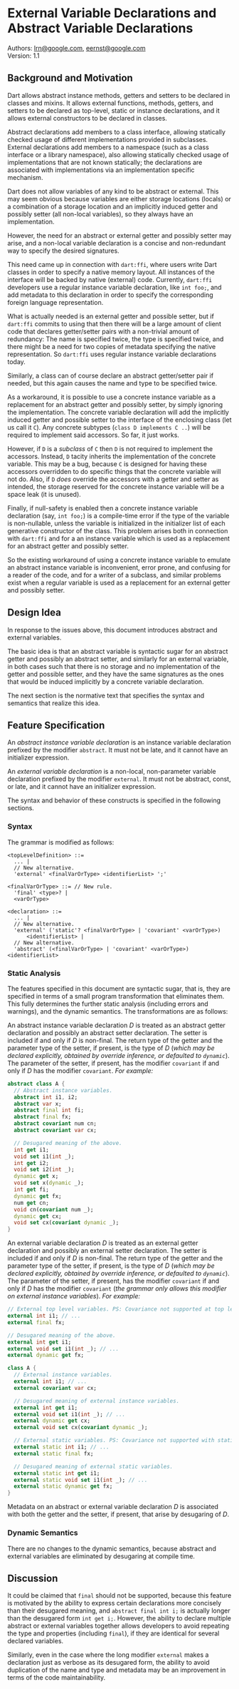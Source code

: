 # External Variable Declarations and Abstract Variable Declarations

Authors: lrn@google.com, eernst@google.com<br>
Version: 1.1

## Background and Motivation

Dart allows abstract instance methods, getters and setters to be declared
in classes and mixins. It allows external functions, methods, getters, and
setters to be declared as top-level, static or instance declarations, and
it allows external constructors to be declared in classes.

Abstract declarations add members to a class interface, allowing statically
checked usage of different implementations provided in subclasses.
External declarations add members to a namespace (such as a class interface
or a library namespace), also allowing statically checked usage of
implementations that are not known statically; the declarations are
associated with implementations via an implementation specific mechanism.

Dart does not allow variables of any kind to be abstract or external. This
may seem obvious because variables are either storage locations (locals) or
a combination of a storage location and an implicitly induced getter and
possibly setter (all non-local variables), so they always have an
implementation.

However, the need for an abstract or external getter and possibly setter
may arise, and a non-local variable declaration is a concise and
non-redundant way to specify the desired signatures.

This need came up in connection with `dart:ffi`, where users write Dart
classes in order to specify a native memory layout. All instances of the
interface will be backed by native (external) code. Currently, `dart:ffi`
developers use a regular instance variable declaration, like `int foo;`,
and add metadata to this declaration in order to specify the corresponding
foreign language representation.

What is actually needed is an external getter and possible setter, but if
`dart:ffi` commits to using that then there will be a large amount of
client code that declares getter/setter pairs with a non-trivial amount of
redundancy: The name is specified twice, the type is specified twice, and
there might be a need for two copies of metadata specifying the native
representation. So `dart:ffi` uses regular instance variable declarations
today.

Similarly, a class can of course declare an abstract getter/setter pair if
needed, but this again causes the name and type to be specified twice.

As a workaround, it is possible to use a concrete instance variable as a
replacement for an abstract getter and possibly setter, by simply ignoring
the implementation. The concrete variable declaration will add the
implicitly induced getter and possible setter to the interface of the
enclosing class (let us call it `C`). Any concrete subtypes (`class D
implements C ..`) will be required to implement said accessors. So far, it
just works.

However, if `D` is a _subclass_ of `C` then `D` is not required to
implement the accessors. Instead, `D` tacity inherits the implementation of
the concrete variable. This may be a bug, because `C` is designed for having
these accessors overridden to do specific things that the concrete variable
will not do. Also, if `D` _does_ override the accessors with a getter and
setter as intended, the storage reserved for the concrete instance variable
will be a space leak (it is unused).

Finally, if null-safety is enabled then a concrete instance variable
declaration (say, `int foo;`) is a compile-time error if the type of the
variable is non-nullable, unless the variable is initialized in the
initializer list of each generative constructor of the class. This problem
arises both in connection with `dart:ffi` and for a an instance variable
which is used as a replacement for an abstract getter and possibly setter.

So the existing workaround of using a concrete instance variable to emulate
an abstract instance variable is inconvenient, error prone, and confusing
for a reader of the code, and for a writer of a subclass, and similar
problems exist when a regular variable is used as a replacement for an
external getter and possibly setter.


## Design Idea

In response to the issues above, this document introduces abstract and
external variables.

The basic idea is that an abstract variable is syntactic sugar for an
abstract getter and possibly an abstract setter, and similarly for an
external variable, in both cases such that there is no storage and no
implementation of the getter and possible setter, and they have the same
signatures as the ones that would be induced implicitly by a concrete
variable declaration.

The next section is the normative text that specifies the syntax and
semantics that realize this idea.


## Feature Specification

An _abstract instance variable declaration_ is an instance variable
declaration prefixed by the modifier `abstract`. It must not be late, and
it cannot have an initializer expression.

An _external variable declaration_ is a non-local, non-parameter variable
declaration prefixed by the modifier `external`. It must not be abstract,
const, or late, and it cannot have an initializer expression.

The syntax and behavior of these constructs is specified in the following
sections.


### Syntax

The grammar is modified as follows:

```
<topLevelDefinition> ::=
  ... |
  // New alternative.
  'external' <finalVarOrType> <identifierList> ';'

<finalVarOrType> ::= // New rule.
  'final' <type>? |
  <varOrType>

<declaration> ::=
  ... |
  // New alternative.
  'external' ('static'? <finalVarOrType> | 'covariant' <varOrType>)
      <identifierList> |
  // New alternative.
  'abstract' (<finalVarOrType> | 'covariant' <varOrType>) <identifierList>
```


### Static Analysis

The features specified in this document are syntactic sugar, that is, they
are specified in terms of a small program transformation that eliminates
them. This fully determines the further static analysis (including errors
and warnings), and the dynamic semantics. The transformations are as
follows:

An abstract instance variable declaration _D_ is treated as an abstract
getter declaration and possibly an abstract setter declaration. The setter
is included if and only if _D_ is non-final. The return type of the getter
and the parameter type of the setter, if present, is the type of _D_
(*which may be declared explicitly, obtained by override inference, or
defaulted to `dynamic`*). The parameter of the setter, if present, has the
modifier `covariant` if and only if _D_ has the modifier `covariant`. _For
example:_

```dart
abstract class A {
  // Abstract instance variables.
  abstract int i1, i2;
  abstract var x;
  abstract final int fi;
  abstract final fx;
  abstract covariant num cn;
  abstract covariant var cx;

  // Desugared meaning of the above.
  int get i1;
  void set i1(int _);
  int get i2;
  void set i2(int _);
  dynamic get x;
  void set x(dynamic _);
  int get fi;
  dynamic get fx;
  num get cn;
  void cn(covariant num _);
  dynamic get cx;
  void set cx(covariant dynamic _);
}
```

An external variable declaration _D_ is treated as an external getter
declaration and possibly an external setter declaration. The setter is
included if and only if _D_ is non-final. The return type of the getter and
the parameter type of the setter, if present, is the type of _D_ (*which
may be declared explicitly, obtained by override inference, or defaulted to
`dynamic`*). The parameter of the setter, if present, has the modifier
`covariant` if and only if _D_ has the modifier `covariant` (*the grammar
only allows this modifier on external instance variables*). _For example:_

```dart
// External top level variables. PS: Covariance not supported at top level.
external int i1; // ...
external final fx;

// Desugared meaning of the above.
external int get i1;
external void set i1(int _); // ...
external dynamic get fx;

class A {
  // External instance variables.
  external int i1; // ...
  external covariant var cx;

  // Desugared meaning of external instance variables.
  external int get i1;
  external void set i1(int _); // ...
  external dynamic get cx;
  external void set cx(covariant dynamic _);

  // External static variables. PS: Covariance not supported with static.
  external static int i1; // ...
  external static final fx;

  // Desugared meaning of external static variables.
  external static int get i1;
  external static void set i1(int _); // ...
  external static dynamic get fx;
}
```

Metadata on an abstract or external variable declaration _D_ is associated
with both the getter and the setter, if present, that arise by desugaring
of _D_.


### Dynamic Semantics

There are no changes to the dynamic semantics, because abstract and
external variables are eliminated by desugaring at compile time.


## Discussion

It could be claimed that `final` should not be supported, because this
feature is motivated by the ability to express certain declarations more
concisely than their desugared meaning, and `abstract final int i;` is
actually longer than the desugared form `int get i;`. However, the ability
to declare multiple abstract or external variables together allows
developers to avoid repeating the type and properties (including `final`),
if they are identical for several declared variables.

Similarly, even in the case where the long modifier `external` makes a
declaration just as verbose as its desugared form, the ability to avoid
duplication of the name and type and metadata may be an improvement in
terms of the code maintainability.
